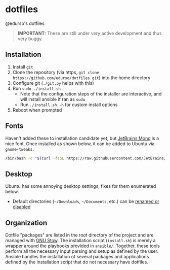 # dotfiles

@edurso's dotfiles

> **IMPORTANT:** These are still under very active development and thus very buggy.

## Installation

1. Install `git`
2. Clone the repository (via https, `git clone https://github.com/edurso/dotfiles.git`) into the home directory
3. Configure git (`./git.py` helps with this)
4. Run `sudo ./install.sh`
    - Note that the configuration steps of the installer are interactive, and will install ansible if ran as `sudo`
    - Run `./install.sh -h` for custom install options
5. Reboot when prompted

## Fonts

Haven't added these to installation candidate yet, but [JetBrains Mono](https://github.com/JetBrains/JetBrainsMono) is a nice font.
Once installed as shown below, it can be added to Ubuntu via `gnome-tweaks`.

```bash
/bin/bash -c "$(curl -fsSL https://raw.githubusercontent.com/JetBrains/JetBrainsMono/master/install_manual.sh)"
```

## Desktop

Ubuntu has some annoying desktop settings, fixes for them enumerated below.

- Default directories (`~/Downloads`, `~/Documents`, etc.) can be [renamed or disabled](https://superuser.com/questions/223918/ubuntu-permanently-remove-videos-and-public)

## Organization

Dotfile "packages" are listed in the root directory of the project and are managed with [GNU Stow](https://www.gnu.org/software/stow/). 
The installation script (`install.sh`) is merely a wrapper around the playbooks provided in `ansible/`. Together, these tools
perform all the necessary input parsing and setup as defined by the user. Ansible handles the installation of several packages 
and applications defined by the installation script that do not necessary have dotfiles.
